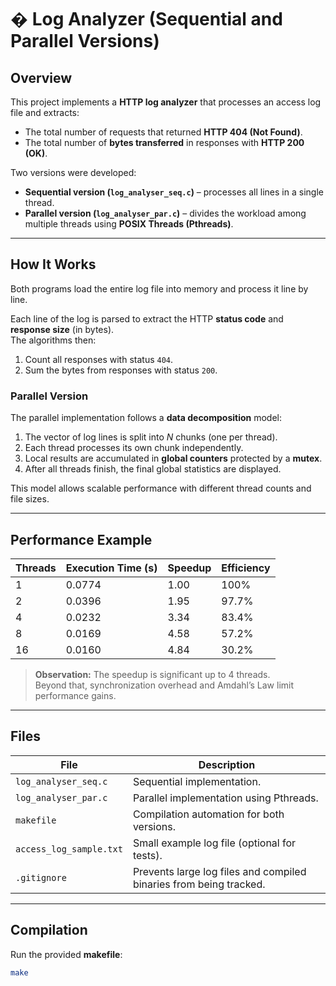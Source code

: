# � Log Analyzer (Sequential and Parallel Versions)

##  Overview
This project implements a **HTTP log analyzer** that processes an access log file and extracts:
- The total number of requests that returned **HTTP 404 (Not Found)**.
- The total number of **bytes transferred** in responses with **HTTP 200 (OK)**.

Two versions were developed:
- **Sequential version (`log_analyser_seq.c`)** – processes all lines in a single thread.
- **Parallel version (`log_analyser_par.c`)** – divides the workload among multiple threads using **POSIX Threads (Pthreads)**.

---

##  How It Works
Both programs load the entire log file into memory and process it line by line.

Each line of the log is parsed to extract the HTTP **status code** and **response size** (in bytes).  
The algorithms then:
1. Count all responses with status `404`.
2. Sum the bytes from responses with status `200`.

###  Parallel Version
The parallel implementation follows a **data decomposition** model:
1. The vector of log lines is split into *N* chunks (one per thread).
2. Each thread processes its own chunk independently.
3. Local results are accumulated in **global counters** protected by a **mutex**.
4. After all threads finish, the final global statistics are displayed.

This model allows scalable performance with different thread counts and file sizes.

---

##  Performance Example
| Threads | Execution Time (s) | Speedup | Efficiency |
|----------|--------------------|----------|-------------|
| 1 | 0.0774 | 1.00 | 100% |
| 2 | 0.0396 | 1.95 | 97.7% |
| 4 | 0.0232 | 3.34 | 83.4% |
| 8 | 0.0169 | 4.58 | 57.2% |
| 16 | 0.0160 | 4.84 | 30.2% |

> **Observation:** The speedup is significant up to 4 threads.  
Beyond that, synchronization overhead and Amdahl’s Law limit performance gains.

---

##  Files
| File | Description |
|------|--------------|
| `log_analyser_seq.c` | Sequential implementation. |
| `log_analyser_par.c` | Parallel implementation using Pthreads. |
| `makefile` | Compilation automation for both versions. |
| `access_log_sample.txt` | Small example log file (optional for tests). |
| `.gitignore` | Prevents large log files and compiled binaries from being tracked. |

---

##  Compilation
Run the provided **makefile**:

```bash
make
